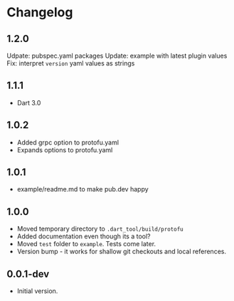 # Changelog

## 1.2.0

Udpate: pubspec.yaml packages
Update: example with latest plugin values
Fix: interpret `version` yaml values as strings

## 1.1.1

- Dart 3.0

## 1.0.2

- Added grpc option to protofu.yaml
- Expands options to protofu.yaml

## 1.0.1

- example/readme.md to make pub.dev happy

## 1.0.0

- Moved temporary directory to `.dart_tool/build/protofu`
- Added documentation even though its a tool?
- Moved `test` folder to `example`. Tests come later.
- Version bump - it works for shallow git checkouts and local references.

## 0.0.1-dev

- Initial version.
